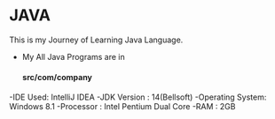 # JAVA
This is my Journey of Learning Java Language.
- My All Java Programs are in <h4>src/com/company<h4/>

-IDE Used: IntelliJ IDEA
-JDK Version : 14(Bellsoft)
-Operating System: Windows 8.1
-Processor : Intel Pentium Dual Core
-RAM : 2GB
